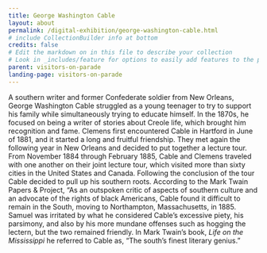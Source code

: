 ```yaml
---
title: George Washington Cable
layout: about
permalink: /digital-exhibition/george-washington-cable.html
# include CollectionBuilder info at bottom
credits: false
# Edit the markdown on in this file to describe your collection
# Look in _includes/feature for options to easily add features to the page
parent: visitors-on-parade
landing-page: visitors-on-parade
---
```


A southern writer and former Confederate soldier from New Orleans, George Washington Cable struggled as a young teenager to try to support his family while simultaneously trying to educate himself. In the 1870s, he focused on being a writer of stories about Creole life, which brought him recognition and fame. Clemens first encountered Cable in Hartford in June of 1881, and it started a long and fruitful friendship. They met again the following year in New Orleans and decided to put together a lecture tour. From November 1884 through February 1885, Cable and Clemens traveled with one another on their joint lecture tour, which visited more than sixty cities in the United States and Canada. Following the conclusion of the tour Cable decided to pull up his southern roots. According to the Mark Twain Papers & Project, “As an outspoken critic of aspects of southern culture and an advocate of the rights of black Americans, Cable found it difficult to remain in the South, moving to Northampton, Massachusetts, in 1885. Samuel was irritated by what he considered Cable’s excessive piety, his parsimony, and also by his more mundane offenses such as hogging the lectern, but the two remained friendly. In Mark Twain’s book, _Life on the Mississippi_ he referred to Cable as, “The south’s finest literary genius.” 
